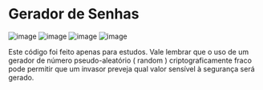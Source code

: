 # Gerador de Senhas
![image](https://github.com/gHenriqueCarlos/Gerador-de-Senhas/assets/45677964/99e76663-4c3b-4f72-8b7f-fb69edb326f9)
![image](https://github.com/gHenriqueCarlos/Gerador-de-Senhas/assets/45677964/2f5bec31-b4a3-4182-b259-232e67ec58e8)
![image](https://github.com/gHenriqueCarlos/Gerador-de-Senhas/assets/45677964/2b6fd51c-77cf-405f-8b2f-801f8d4c8a12)
![image](https://github.com/gHenriqueCarlos/Gerador-de-Senhas/assets/45677964/bfd0fb9a-bc65-498d-99f0-ae7c17033013)

Este código foi feito apenas para estudos. Vale lembrar que o uso de um gerador de número pseudo-aleatório ( random ) criptograficamente fraco pode permitir que um invasor preveja qual valor sensível à segurança será gerado.
